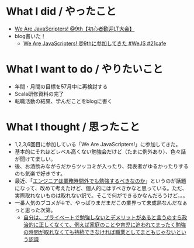 # What I did / やったこと
- [We Are JavaScripters! @9th【初心者歓迎LT大会】](https://wajs.connpass.com/event/60077/)
- blog書いた！
  - [We Are JavaScripters! @9thに参加してきた #WeJS #21cafe](http://yamap55.hatenablog.com/entry/2017/07/20/214823)

# What I want to do / やりたいこと
- 年間・月間の目標を~~5~~7月中に再検討する
- Scala研修資料の完了
- 転職活動の結果、学んだことをblogに書く

# What I thought / 思ったこと
- 1,2,3,6回目に参加している「We Are JavaScripters!」に参加してきた。
- 基本的にそれほどレベル高くない勉強会だけど（たまに例外あり）、色々話が聞けて楽しい。
- 後、お酒飲みながらだからツッコミが入ったり、発表者がゆるかったりするのも気楽で好きです。
- 最近、「[エンジニアは業務時間外でも勉強するべきなのか](http://axia.co.jp/2017-07-18)」というのが話題になって、改めて考えたけど、個人的にはすべきかなと思っている。ただ、実際取れないものは取れない訳で。そこで何ができるかなんだろうけど。。。
- 一番人気のブコメが↓で、やっぱりまだまだこの業界って未成熟なんだなぁっと思った次第。
  - [自分は、プライベートで勉強しないとデメリットがあると言うのすら政治的に正しくなくて、例えば家庭のことや育児に追われてまったく勉強の時間が取れなくても持続できなければ職業としてまともじゃないという認識](http://b.hatena.ne.jp/entry/342003523/comment/korinchan)
